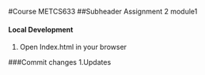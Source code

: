 #Course METCS633
##Subheader
Assignment 2 module1

#### Local Development

1. Open Index.html in your browser
 
 ###Commit changes
1.Updates
